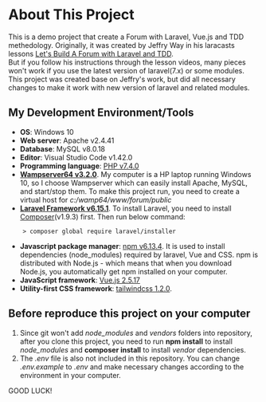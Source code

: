 # About This Project

This is a demo project that create a Forum with Laravel, Vue.js and TDD methedology. Originally, it was created by Jeffry Way in his laracasts lessons [Let's Build A Forum with Laravel and TDD](https://laracasts.com/series/lets-build-a-forum-with-laravel).   
But if you follow his instructions through the lesson videos, many pieces won't work if you use the latest version of laravel(7.x) or some modules.   
This project was created base on Jeffry's work, but did all necessary changes to make it work with new version of laravel and related modules.

## My Development Environment/Tools
- **OS**: Windows 10
- **Web server**: Apache v2.4.41
- **Database**: MySQL v8.0.18
- **Editor**: Visual Studio Code v1.42.0
- **Programming language**: [PHP v7.4.0](https://www.php.net/downloads.php)
- **[Wampserver64 v3.2.0](http://www.wampserver.com/en/download-wampserver-64bits/)**. My computer is a HP laptop running Windows 10, so I choose Wampserver which can easily install Apache, MySQL, and start/stop them. To make this project run, you need to create a virtual host for *c:/wamp64/www/forum/public*
- **[Laravel Framework v6.15.1](https://laravel.com/docs/6.x)**. 
To install Laravel, you need to install [Composer](https://getcomposer.org/download/)(v1.9.3) first. Then run below command:
```
    > composer global require laravel/installer
```
- **Javascript package manager**: [npm v6.13.4](https://www.npmjs.com/get-npm). It is used to install dependencies (node_modules) required by laravel, Vue and CSS. npm is distributed with Node.js - which means that when you download Node.js, you automatically get npm installed on your computer.
- **JavaScript framework**: [Vue.js 2.5.17](https://vuejs.org/v2/guide/installation.html#NPM)
- **Utility-first CSS framework**: [tailwindcss 1.2.0](https://tailwindcss.com/docs/installation).

## Before reproduce this project on your computer
1. Since git won't add *node_modules* and *vendors* folders into repository, after you clone this project, you need to run **npm install** to install *node_modules* and **composer install** to install *vendor* dependencies. 
2. The *.env* file is also not included in this repository. You can change *.env.example* to *.env* and make necessary changes according to the environment in your computer.  

GOOD LUCK!